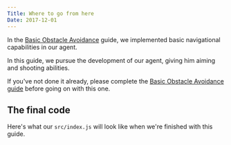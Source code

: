 ```yaml
---
Title: Where to go from here
Date: 2017-12-01
---
```


In the [Basic Obstacle Avoidance](/guides/basic-obstacle-avoidance) guide, we implemented basic navigational capabilities in our agent.

In this guide, we pursue the development of our agent, giving him aiming and shooting abilities.

If you've not done it already, please complete the [Basic Obstacle Avoidance guide](/guides/basic-obstacle-avoidance) before going on with this one.

## The final code

Here's what our `src/index.js` will look like when we're finished with this guide.

```js

```

